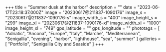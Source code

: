 +++
title = "Summer dusk at the harbor"
description = ""
date = "2023-06-17T23:18:37.000Z"
image = "20230617@211837-1090176"
image_s = "20230617@211837-1090176-s"
image_width_s = "400"
image_height_s = "299"
image_xl = "20230617@211837-1090176-xl"
image_width_xl = "1000"
image_height_xl = "749"
gps_latitude = ""
gps_longitude = ""
phototags = [ "Adriatic", "Ancona", "Europe", "Italy", "Marche", "Mediterranean", "Senigallia", "evening", "harbor", "lighthouse", "sea", "summer" ]
galleries = [ "Portfolio", "Senigallia City and Seaside" ]
+++
